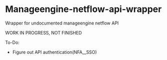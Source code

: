 # Manageengine-netflow-api-wrapper
Wrapper for undocumented manageengine netflow API

WORK IN PROGRESS, NOT FINISHED

To-Do:

* Figure out API authentication(NFA__SSO)
